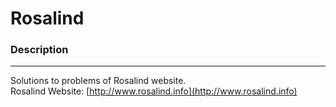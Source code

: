 # Rosalind #
### Description
---
Solutions to problems of Rosalind website.  
Rosalind Website: [http://www.rosalind.info](http://www.rosalind.info)

